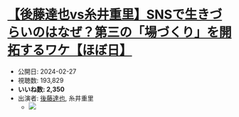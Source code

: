 # [【後藤達也vs糸井重里】SNSで生きづらいのはなぜ？第三の「場づくり」を開拓するワケ【ほぼ日】](https://www.youtube.com/watch?v=1IRrMh-uz2A)
-   公開日: 2024-02-27
-   視聴数: 193,829
-   **いいね数: 2,350**
-   出演者: [後藤達也](/rehacq_fan/people/後藤達也 "wikilink"), 糸井重里
    - [![](https://img.youtube.com/vi/1IRrMh-uz2A/hqdefault.jpg)](https://www.youtube.com/watch?v=1IRrMh-uz2A)
